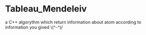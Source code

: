 # Tableau_Mendeleiv
a C++ algorythm which return information about atom according to information you gived \\(^-^)/
